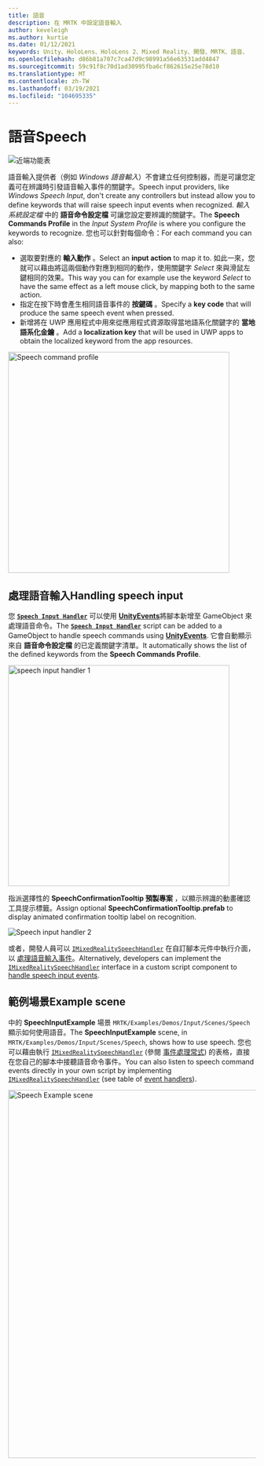 ```yaml
---
title: 語音
description: 在 MRTK 中設定語音輸入
author: keveleigh
ms.author: kurtie
ms.date: 01/12/2021
keywords: Unity、HoloLens、HoloLens 2、Mixed Reality、開發、MRTK、語音、
ms.openlocfilehash: d86b81a707c7ca47d9c98991a56e63531add4847
ms.sourcegitcommit: 59c91f8c70d1ad30995fba6cf862615e25e78d10
ms.translationtype: MT
ms.contentlocale: zh-TW
ms.lasthandoff: 03/19/2021
ms.locfileid: "104695335"
---
```

# <a name="speech"></a><span data-ttu-id="5e3b7-104">語音</span><span class="sxs-lookup"><span data-stu-id="5e3b7-104">Speech</span></span>

![近端功能表](../Images/Input/MRTK_Input_Speech.png)

<span data-ttu-id="5e3b7-106">語音輸入提供者（例如 *Windows 語音輸入*）不會建立任何控制器，而是可讓您定義可在辨識時引發語音輸入事件的關鍵字。</span><span class="sxs-lookup"><span data-stu-id="5e3b7-106">Speech input providers, like *Windows Speech Input*, don't create any controllers but instead allow you to define keywords that will raise speech input events when recognized.</span></span> <span data-ttu-id="5e3b7-107">*輸入系統設定檔* 中的 **語音命令設定檔** 可讓您設定要辨識的關鍵字。</span><span class="sxs-lookup"><span data-stu-id="5e3b7-107">The **Speech Commands Profile** in the *Input System Profile* is where you configure the keywords to recognize.</span></span> <span data-ttu-id="5e3b7-108">您也可以針對每個命令：</span><span class="sxs-lookup"><span data-stu-id="5e3b7-108">For each command you can also:</span></span>

- <span data-ttu-id="5e3b7-109">選取要對應的 **輸入動作** 。</span><span class="sxs-lookup"><span data-stu-id="5e3b7-109">Select an **input action** to map it to.</span></span> <span data-ttu-id="5e3b7-110">如此一來，您就可以藉由將這兩個動作對應到相同的動作，使用關鍵字 *Select* 來與滑鼠左鍵相同的效果。</span><span class="sxs-lookup"><span data-stu-id="5e3b7-110">This way you can for example use the keyword *Select* to have the same effect as a left mouse click, by mapping both to the same action.</span></span>
- <span data-ttu-id="5e3b7-111">指定在按下時會產生相同語音事件的 **按鍵碼** 。</span><span class="sxs-lookup"><span data-stu-id="5e3b7-111">Specify a **key code** that will produce the same speech event when pressed.</span></span>
- <span data-ttu-id="5e3b7-112">新增將在 UWP 應用程式中用來從應用程式資源取得當地語系化關鍵字的 **當地語系化金鑰** 。</span><span class="sxs-lookup"><span data-stu-id="5e3b7-112">Add a **localization key** that will be used in UWP apps to obtain the localized keyword from the app resources.</span></span>

<img src="../Images/Input/SpeechCommandsProfile.png" width="450px" alt="Speech command profile">

## <a name="handling-speech-input"></a><span data-ttu-id="5e3b7-113">處理語音輸入</span><span class="sxs-lookup"><span data-stu-id="5e3b7-113">Handling speech input</span></span>

<span data-ttu-id="5e3b7-114">您 [**`Speech Input Handler`**](xref:Microsoft.MixedReality.Toolkit.Input.SpeechInputHandler) 可以使用 [**UnityEvents**](https://docs.unity3d.com/Manual/UnityEvents.html)將腳本新增至 GameObject 來處理語音命令。</span><span class="sxs-lookup"><span data-stu-id="5e3b7-114">The [**`Speech Input Handler`**](xref:Microsoft.MixedReality.Toolkit.Input.SpeechInputHandler) script can be added to a GameObject to handle speech commands using [**UnityEvents**](https://docs.unity3d.com/Manual/UnityEvents.html).</span></span> <span data-ttu-id="5e3b7-115">它會自動顯示來自 **語音命令設定檔** 的已定義關鍵字清單。</span><span class="sxs-lookup"><span data-stu-id="5e3b7-115">It automatically shows the list of the defined keywords from the **Speech Commands Profile**.</span></span>

<img src="../Images/Input/SpeechCommands_SpeechInputHandler1.png" width="450px" alt="speech input handler 1">

<span data-ttu-id="5e3b7-116">指派選擇性的 **SpeechConfirmationTooltip 預製專案** ，以顯示辨識的動畫確認工具提示標籤。</span><span class="sxs-lookup"><span data-stu-id="5e3b7-116">Assign optional **SpeechConfirmationTooltip.prefab** to display animated confirmation tooltip label on recognition.</span></span>

<img src="../Images/Input/SpeechCommands_SpeechInputHandler2.png" alt="Speech input handler 2">

<span data-ttu-id="5e3b7-117">或者，開發人員可以 [`IMixedRealitySpeechHandler`](xref:Microsoft.MixedReality.Toolkit.Input.IMixedRealitySpeechHandler) 在自訂腳本元件中執行介面，以 [處理語音輸入事件](InputEvents.md#input-event-interface-example)。</span><span class="sxs-lookup"><span data-stu-id="5e3b7-117">Alternatively, developers can implement the [`IMixedRealitySpeechHandler`](xref:Microsoft.MixedReality.Toolkit.Input.IMixedRealitySpeechHandler) interface in a custom script component to [handle speech input events](InputEvents.md#input-event-interface-example).</span></span>

## <a name="example-scene"></a><span data-ttu-id="5e3b7-118">範例場景</span><span class="sxs-lookup"><span data-stu-id="5e3b7-118">Example scene</span></span>

<span data-ttu-id="5e3b7-119">中的 **SpeechInputExample** 場景 `MRTK/Examples/Demos/Input/Scenes/Speech` 顯示如何使用語音。</span><span class="sxs-lookup"><span data-stu-id="5e3b7-119">The **SpeechInputExample** scene, in `MRTK/Examples/Demos/Input/Scenes/Speech`, shows how to use speech.</span></span> <span data-ttu-id="5e3b7-120">您也可以藉由執行 [`IMixedRealitySpeechHandler`](xref:Microsoft.MixedReality.Toolkit.Input.IMixedRealitySpeechHandler) (參閱 [事件處理常式](InputEvents.md)) 的表格，直接在您自己的腳本中接聽語音命令事件。</span><span class="sxs-lookup"><span data-stu-id="5e3b7-120">You can also listen to speech command events directly in your own script by implementing [`IMixedRealitySpeechHandler`](xref:Microsoft.MixedReality.Toolkit.Input.IMixedRealitySpeechHandler) (see table of [event handlers](InputEvents.md)).</span></span>

<img src="../Images/Input/SpeechExampleScene.png" width="750px" alt="Speech Example scene">
